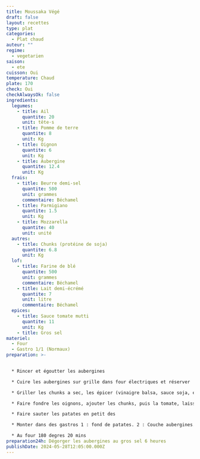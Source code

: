 ```yaml
---
title: Moussaka Végé
draft: false
layout: recettes
type: plat
categories:
  - Plat chaud
auteur: ""
regime:
  - vegetarien
saison:
  - ete
cuisson: Oui
temperature: Chaud
plate: 170
check: Oui
checkAlwaysOk: false
ingredients:
  legumes:
    - title: Ail
      quantite: 20
      unit: tête·s
    - title: Pomme de terre
      quantite: 8
      unit: Kg
    - title: Oignon
      quantite: 6
      unit: Kg
    - title: Aubergine
      quantite: 12.4
      unit: Kg
  frais:
    - title: Beurre demi-sel
      quantite: 500
      unit: grammes
      commentaire: Béchamel
    - title: Parmigiano
      quantite: 1.5
      unit: Kg
    - title: Mozzarella
      quantite: 40
      unit: unité
  autres:
    - title: Chunks (protéine de soja)
      quantite: 6.8
      unit: Kg
  lof:
    - title: Farine de blé
      quantite: 500
      unit: grammes
      commentaire: Béchamel
    - title: Lait demi-écrémé
      quantite: 7
      unit: litre
      commentaire: Béchamel
  epices:
    - title: Sauce tomate mutti
      quantite: 11
      unit: Kg
    - title: Gros sel
materiel:
  - Four
  - Gastro 1/1 (Normaux)
preparation: >-
  

  * Rincer et égoutter les aubergines

  * Cuire les aubergines sur grille dans four électriques et réserver

  * Griller les chunks a sec, les épicer (vinaigre balsa, sauce soja, épices), puis les réserver

  * Faire fondre les oignons, ajouter les chunks, puis la tomate, laisser mariner

  * Faire sauter les patates en petit des

  * Monter dans des gastros 1 : fond de patates. 2 : Couche aubergines. 3 : chunks Mariners 4 :  mozza en mietes. 5 : Couche aubergines. 6 : chunks Mariners. 7 : mozza en mietes. 8 : bechamel. 9 :  parmigiano  rape

  * Au four 180 degres 20 mins
preparation24h: Dégorger les aubergines au gros sel 6 heures
publishDate: 2024-05-28T12:05:00.000Z
---
```

